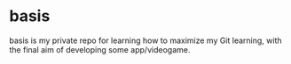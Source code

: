 # basis
basis is my private repo for learning how to maximize my Git learning, with the final aim of developing some app/videogame.
